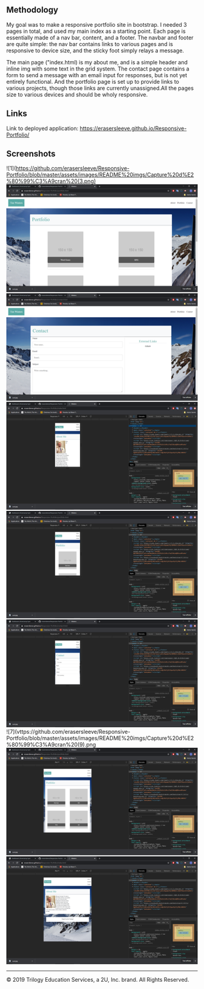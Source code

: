 ## Methodology

My goal was to make a responsive portfolio site in bootstrap. I needed 3 pages in total, and used my main index as a starting point. Each page is essentially made of a nav bar, content, and a footer. The navbar and footer are quite simple: the nav bar contains links to various pages and is responsive to device size, and the sticky foot simply relays a message.

The main page ("index.html) is my about me, and is a simple header and inline img with some text in the grid system. The contact page contains a form to send a message with an email input for responses, but is not yet entirely functional. And the portfolio page is set up to provide links to various projects, though those links are currently unassigned.All the pages size to various devices and should be wholy responsive. 

## Links

Link to deployed application: https://erasersleeve.github.io/Responsive-Portfolio/

## Screenshots


![1](https://github.com/erasersleeve/Responsive-Portfolio/blob/master/assets/images/README%20imgs/Capture%20d%E2%80%99%C3%A9cran%20(3.png)
![2](https://github.com/erasersleeve/Responsive-Portfolio/blob/master/assets/images/README%20imgs/Capture%20d%E2%80%99%C3%A9cran%20(4).png)
![3](https://github.com/erasersleeve/Responsive-Portfolio/blob/master/assets/images/README%20imgs/Capture%20d%E2%80%99%C3%A9cran%20(5).png)
![4](https://github.com/erasersleeve/Responsive-Portfolio/blob/master/assets/images/README%20imgs/Capture%20d%E2%80%99%C3%A9cran%20(6).png)
![5](https://github.com/erasersleeve/Responsive-Portfolio/blob/master/assets/images/README%20imgs/Capture%20d%E2%80%99%C3%A9cran%20(7).png)
![6](https://github.com/erasersleeve/Responsive-Portfolio/blob/master/assets/images/README%20imgs/Capture%20d%E2%80%99%C3%A9cran%20(8).png)
![7](vttps://github.com/erasersleeve/Responsive-Portfolio/blob/master/assets/images/README%20imgs/Capture%20d%E2%80%99%C3%A9cran%20(9).png
![8](https://github.com/erasersleeve/Responsive-Portfolio/blob/master/assets/images/README%20imgs/Capture%20d%E2%80%99%C3%A9cran%20(10).png)
![9](https://github.com/erasersleeve/Responsive-Portfolio/blob/master/assets/images/README%20imgs/Capture%20d%E2%80%99%C3%A9cran%20(11).png)






- - -

© 2019 Trilogy Education Services, a 2U, Inc. brand. All Rights Reserved.
